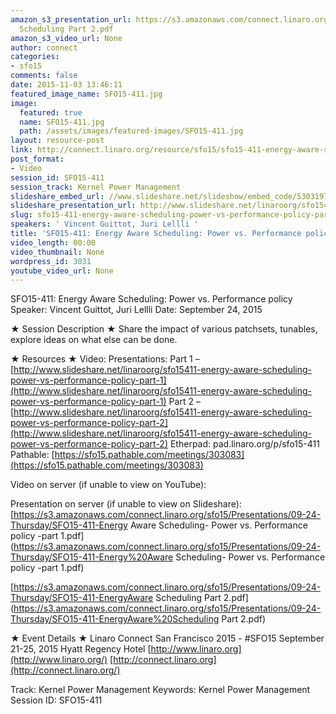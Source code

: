 ```yaml
---
amazon_s3_presentation_url: https://s3.amazonaws.com/connect.linaro.org/sfo15/Presentations/09-24-Thursday/SFO15-411-EnergyAware
  Scheduling Part 2.pdf
amazon_s3_video_url: None
author: connect
categories:
- sfo15
comments: false
date: 2015-11-03 13:46:11
featured_image_name: SFO15-411.jpg
image:
  featured: true
  name: SFO15-411.jpg
  path: /assets/images/featured-images/SFO15-411.jpg
layout: resource-post
link: http://connect.linaro.org/resource/sfo15/sfo15-411-energy-aware-scheduling-power-vs-performance-policy-part-2/
post_format:
- Video
session_id: SFO15-411
session_track: Kernel Power Management
slideshare_embed_url: //www.slideshare.net/slideshow/embed_code/53031975
slideshare_presentation_url: http://www.slideshare.net/linaroorg/sfo15411-energy-aware-scheduling-power-vs-performance-policy-part-2
slug: sfo15-411-energy-aware-scheduling-power-vs-performance-policy-part-2
speakers: ' Vincent Guittot, Juri Lellli '
title: 'SFO15-411: Energy Aware Scheduling: Power vs. Performance policy - Part 2'
video_length: 00:00
video_thumbnail: None
wordpress_id: 3031
youtube_video_url: None
---
```


SFO15-411: Energy Aware Scheduling: Power vs. Performance policy
Speaker: Vincent Guittot, Juri Lellli
Date: September 24, 2015

★ Session Description ★
Share the impact of various patchsets, tunables, explore ideas on what else can be done.

★ Resources ★
Video:
Presentations:
Part 1 – [http://www.slideshare.net/linaroorg/sfo15411-energy-aware-scheduling-power-vs-performance-policy-part-1](http://www.slideshare.net/linaroorg/sfo15411-energy-aware-scheduling-power-vs-performance-policy-part-1)
Part 2 – [http://www.slideshare.net/linaroorg/sfo15411-energy-aware-scheduling-power-vs-performance-policy-part-2](http://www.slideshare.net/linaroorg/sfo15411-energy-aware-scheduling-power-vs-performance-policy-part-2)
Etherpad: pad.linaro.org/p/sfo15-411
Pathable: [https://sfo15.pathable.com/meetings/303083](https://sfo15.pathable.com/meetings/303083)

Video on server (if unable to view on YouTube):

Presentation on server (if unable to view on Slideshare):
[https://s3.amazonaws.com/connect.linaro.org/sfo15/Presentations/09-24-Thursday/SFO15-411-Energy Aware Scheduling- Power vs. Performance policy -part 1.pdf](https://s3.amazonaws.com/connect.linaro.org/sfo15/Presentations/09-24-Thursday/SFO15-411-Energy%20Aware Scheduling- Power vs. Performance policy -part 1.pdf)

[https://s3.amazonaws.com/connect.linaro.org/sfo15/Presentations/09-24-Thursday/SFO15-411-EnergyAware Scheduling Part 2.pdf](https://s3.amazonaws.com/connect.linaro.org/sfo15/Presentations/09-24-Thursday/SFO15-411-EnergyAware%20Scheduling Part 2.pdf)

★ Event Details ★
Linaro Connect San Francisco 2015 - #SFO15
September 21-25, 2015
Hyatt Regency Hotel
[http://www.linaro.org](http://www.linaro.org/)
[http://connect.linaro.org](http://connect.linaro.org/)

Track: Kernel Power Management
Keywords: Kernel Power Management
Session ID: SFO15-411
